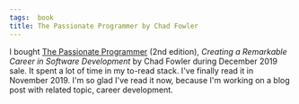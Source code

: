 ```yaml
---
tags:  book
title: The Passionate Programmer by Chad Fowler
---
```

I bought [The Passionate Programmer](https://pragprog.com/titles/cfcar2/the-passionate-programmer-2nd-edition/) (2nd edition), *Creating a Remarkable Career in Software Development* by Chad Fowler during December 2019 sale. It spent a lot of time in my to-read stack. I've finally read it in November 2019. I'm so glad I've read it now, because I'm working on a blog post with related topic, career development.
